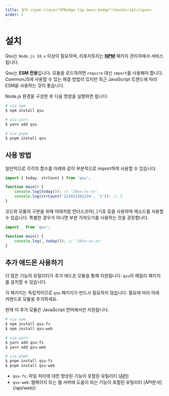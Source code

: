 ```yaml
---
title: 설치 <span class="VPBadge tip menu-badge">JavaScript</span>
order: 1
---
```


# 설치 <Badge type="tip" text="JavaScript" />

Qsu는 `Node.js 18.x` 이상이 필요하며, 리포지토리는 **[NPM](https://npmjs.com)** 패키지 관리자에서 서비스됩니다.

Qsu는 **ESM 전용**입니다. 모듈을 로드하려면 `require` 대신 `import`를 사용해야 합니다. CommonJS에 사용할 수 있는 해결 방법이 있지만 최근 JavaScript 트렌드에 따라 ESM을 사용하는 것이 좋습니다.

Node.js 환경을 구성한 후 다음 명령을 실행하면 됩니다:

```bash
# via npm
$ npm install qsu

# via yarn
$ yarn add qsu

# via pnpm
$ pnpm install qsu
```

## 사용 방법

일반적으로 각각의 함수를 아래와 같이 부분적으로 import하여 사용할 수 있습니다.

```javascript
import { today, strCount } from 'qsu';

function main() {
	console.log(today()); // '20xx-xx-xx'
	console.log(strCount('123412341234', '1')); // 3
}
```

코드와 모듈의 구분을 위해 아래처럼 언더스코어(`_`)기호 등을 사용하여 메소드를 사용할 수 있습니다. 특별한 경우가 아니면 부분 가져오기를 사용하는 것을 권장합니다.

```javascript
import _ from 'qsu';

function main() {
	console.log(_.today()); // '20xx-xx-xx'
}
```

## 추가 애드온 사용하기

더 많은 기능의 유틸리티가 추가 애드온 모듈을 통해 지원됩니다. `qsu`의 패밀리 패키지를 설치할 수 있습니다.

각 패키지는 독립적이므로 `qsu` 패키지가 반드시 필요하지 않습니다. 필요에 따라 아래 커맨드로 모듈을 추가하세요.

현재 이 추가 모듈은 JavaScript 언어에서만 지원됩니다.

```bash
# via npm
$ npm install qsu-fs
$ npm install qsu-web

# via yarn
$ yarn add qsu-fs
$ yarn add qsu-web

# via pnpm
$ pnpm install qsu-fs
$ pnpm install qsu-web
```

- `qsu-fs`: 파일 처리에 대한 향상된 기능이 포함된 유틸리티 ([API](/api/file))
- `qsu-web`: 웹페이지 또는 웹 서버에 도움이 되는 기능이 포함된 유틸리티 (API문서](/api/web))
